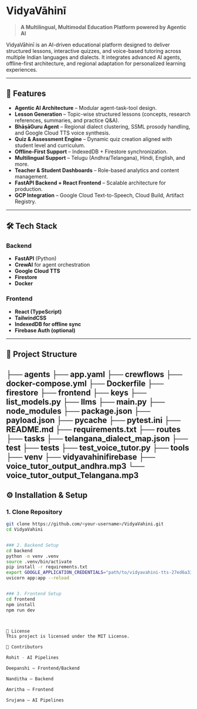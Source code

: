 # VidyaVāhinī

> **A Multilingual, Multimodal Education Platform powered by Agentic AI**

VidyaVāhinī is an AI-driven educational platform designed to deliver structured lessons, interactive quizzes, and voice-based tutoring across multiple Indian languages and dialects. It integrates advanced AI agents, offline-first architecture, and regional adaptation for personalized learning experiences.

---

## 🚀 Features

- **Agentic AI Architecture** – Modular agent-task-tool design.
- **Lesson Generation** – Topic-wise structured lessons (concepts, research references, summaries, and practice Q&A).
- **BhāṣāGuru Agent** – Regional dialect clustering, SSML prosody handling, and Google Cloud TTS voice synthesis.
- **Quiz & Assessment Engine** – Dynamic quiz creation aligned with student level and curriculum.
- **Offline-First Support** – IndexedDB + Firestore synchronization.
- **Multilingual Support** – Telugu (Andhra/Telangana), Hindi, English, and more.
- **Teacher & Student Dashboards** – Role-based analytics and content management.
- **FastAPI Backend + React Frontend** – Scalable architecture for production.
- **GCP Integration** – Google Cloud Text-to-Speech, Cloud Build, Artifact Registry.

---

## 🛠️ Tech Stack

### Backend
- **FastAPI** (Python)
- **CrewAI** for agent orchestration
- **Google Cloud TTS**
- **Firestore**
- **Docker**

### Frontend
- **React (TypeScript)**
- **TailwindCSS**
- **IndexedDB for offline sync**
- **Firebase Auth (optional)**

---

## 📂 Project Structure


├── agents ├── app.yaml ├── crewflows ├── docker-compose.yml ├── Dockerfile ├── firestore ├── frontend ├── keys ├── list_models.py ├── llms ├── main.py ├── node_modules ├── package.json ├── payload.json ├── pycache ├── pytest.ini ├── README.md ├── requirements.txt ├── routes ├── tasks ├── telangana_dialect_map.json ├── test ├── tests ├── test_voice_tutor.py ├── tools ├── venv ├── vidyavahinifirebase ├── voice_tutor_output_andhra.mp3 └── voice_tutor_output_Telangana.mp3
---

## ⚙️ Installation & Setup

### 1. Clone Repository
```bash
git clone https://github.com/<your-username>/VidyaVahini.git
cd VidyaVahini


### 2. Backend Setup
cd backend
python -m venv .venv
source .venv/bin/activate
pip install -r requirements.txt
export GOOGLE_APPLICATION_CREDENTIALS="path/to/vidyavahini-tts-27ed6a33108a.json"
uvicorn app:app --reload


### 3. Frontend Setup
cd frontend
npm install
npm run dev



📜 License
This project is licensed under the MIT License.

👥 Contributors

Rohit - AI Pipelines

Deepanshi – Frontend/Backend

Nanditha – Backend

Amritha – Frontend

Srujana – AI Pipelines
